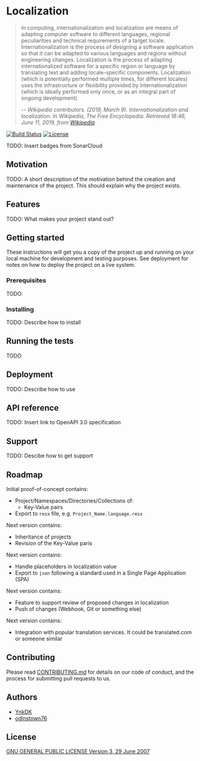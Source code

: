 # Localization
> In computing, internationalization and localization are means of adapting computer software to different 
> languages, regional peculiarities and technical requirements of a target locale. Internationalization 
> is the process of designing a software application so that it can be adapted to various languages and 
> regions without engineering changes. Localization is the process of adapting internationalized software
>  for a specific region or language by translating text and adding locale-specific components. 
> Localization (which is potentially performed multiple times, for different locales) uses the 
> infrastructure or flexibility provided by internationalization (which is ideally performed only once, 
> or as an integral part of ongoing development)
> 
> -- <cite>Wikipedia contributors. (2019, March 9). Internationalization and localization. In Wikipedia, The Free Encyclopedia. Retrieved 18:46, June 11, 2019, from [Wikipedia](https://en.wikipedia.org/w/index.php?title=Internationalization_and_localization&oldid=886896357)</cite>


[![Build Status](https://dev.azure.com/GeneralPublicApplications/l10n/_apis/build/status/YnkDK.l10n?branchName=master)](https://dev.azure.com/GeneralPublicApplications/l10n/_build/latest?definitionId=1&branchName=master) [![License](https://img.shields.io/badge/license-GPLv3-blue.svg)](LICENSE)

TODO: Insert badges from SonarCloud

## Motivation

TODO: A short description of the motivation behind the creation and maintenance of the project. 
This should explain why the project exists.

## Features

TODO: What makes your project stand out?


## Getting started
These instructions will get you a copy of the project up and running on your local machine for development and testing purposes. 
See deployment for notes on how to deploy the project on a live system.
### Prerequisites
TODO:
### Installing
TODO: Describe how to install

## Running the tests
TODO

## Deployment

TODO: Describe how to use

## API reference

TODO: Insert link to OpenAPI 3.0 specification

## Support

TODO: Descibe how to get support

## Roadmap

Initial proof-of-concept contains:
- Project/Namespaces/Directories/Collections of:
  - Key-Value pairs
- Export to `resx` file, e.g. `Project_Name.language.resx`

Next version contains:
- Inheritance of projects
- Revision of the Key-Value paris

Next version contains:
- Handle placeholders in localization value
- Export to `json` following a standard used in a Single Page Application (SPA)

Next version contains:
- Feature to support review of proposed changes in localization
- Push of changes (Webhook, Git or something else)

Next version contains:
- Integration with popular translation services. It could be translated.com or someone similar


## Contributing
Please read [CONTRIBUTING.md](./CONTRIBUTING.md) for details on our code of conduct, and the process for submitting pull requests to us.


## Authors
- [YnkDK](https://github.com/YnkDK)
- [odinstown76](https://github.com/odinstown76)

## License

[GNU GENERAL PUBLIC LICENSE Version 3, 29 June 2007](./LICENSE)
